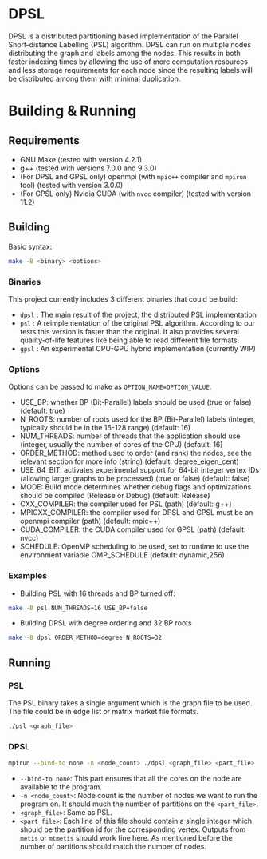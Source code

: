 # DPSL

DPSL is a distributed partitioning based implementation of the Parallel Short-distance Labelling (PSL) algorithm. DPSL can run on multiple nodes distributing the graph and labels among the nodes. This results in both faster indexing times by allowing the use of more computation resources and less storage requirements for each node since the resulting labels will be distributed among them with minimal duplication.



# Building & Running

## Requirements

- GNU Make (tested with version 4.2.1)
- g++ (tested with versions 7.0.0 and 9.3.0)
- (For DPSL and GPSL only) openmpi (with `mpic++` compiler and `mpirun` tool) (tested with version 3.0.0)
- (For GPSL only) Nvidia CUDA (with `nvcc` compiler) (tested with version 11.2)

## Building

Basic syntax:

``` bash
make -B <binary> <options>
```

### Binaries

This project currently includes 3 different binaries that could be build:
- `dpsl` : The main result of the project, the distributed PSL implementation
- `psl` : A reimplementation of the original PSL algorithm. According to our tests this version is faster than the original. It also provides several quality-of-life features like being able to read different file formats.
- `gpsl` : An experimental CPU-GPU hybrid implementation (currently WIP)

### Options

Options can be passed to make as `OPTION_NAME=OPTION_VALUE`.
- USE_BP: whether BP (Bit-Parallel) labels should be used (true or false) (default: true)
- N_ROOTS: number of roots used for the BP (Bit-Parallel) labels (integer, typically should be in the 16-128 range) (default: 16)
- NUM_THREADS: number of threads that the application should use (integer, usually the number of cores of the CPU) (default: 16)
- ORDER_METHOD: method used to order (and rank) the nodes, see the relevant section for more info (string) (default: degree_eigen_cent)
- USE_64_BIT: activates experimental support for 64-bit integer vertex IDs (allowing larger graphs to be processed) (true or false) (default: false)
- MODE: Build mode determines whether debug flags and optimizations should be compiled (Release or Debug) (default: Release)
- CXX_COMPILER: the compiler used for PSL (path) (default: g++)
- MPICXX_COMPILER: the compiler used for DPSL and GPSL must be an openmpi compiler (path) (default: mpic++)
- CUDA_COMPILER: the CUDA compiler used for GPSL (path) (default: nvcc)
- SCHEDULE: OpenMP scheduling to be used, set to runtime to use the environment variable OMP_SCHEDULE (default: dynamic,256)

### Examples

- Building PSL with 16 threads and BP turned off:

``` bash
make -B psl NUM_THREADS=16 USE_BP=false
```

- Building DPSL with degree ordering and 32 BP roots

``` bash
make -B dpsl ORDER_METHOD=degree N_ROOTS=32
```

## Running

### PSL

The PSL binary takes a single argument which is the graph file to be used. The file could be in edge list or matrix market file formats.

``` bash
./psl <graph_file>
```

### DPSL

``` bash
mpirun --bind-to none -n <node_count> ./dpsl <graph_file> <part_file>
```

- `--bind-to none`: This part ensures that all the cores on the node are available to the program.
- `-n <node_count>`: Node count is the number of nodes we want to run the program on. It should much the number of partitions on the `<part_file>`.
- `<graph_file>`: Same as PSL.
- `<part_file>`: Each line of this file should contain a single integer which should be the partition id for the corresponding vertex. Outputs from `metis` or `mtmetis` should work fine here. As mentioned before the number of partitions should match the number of nodes.